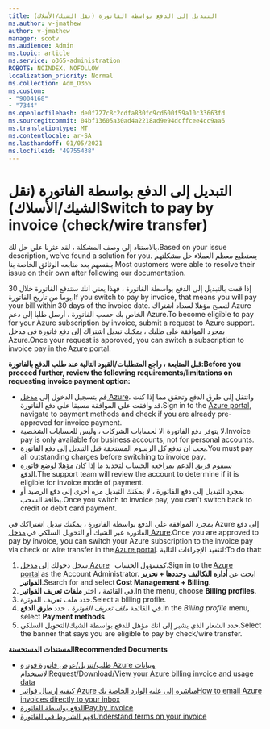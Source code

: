 ```yaml
---
title: التبديل إلى الدفع بواسطة الفاتورة (نقل الشيك/الأسلاك)
ms.author: v-jmathew
author: v-jmathew
manager: scotv
ms.audience: Admin
ms.topic: article
ms.service: o365-administration
ROBOTS: NOINDEX, NOFOLLOW
localization_priority: Normal
ms.collection: Adm_O365
ms.custom:
- "9004168"
- "7344"
ms.openlocfilehash: de0f727c8c2cdfa830fd9cd600f59a10c33663fd
ms.sourcegitcommit: 04bf13605a30ad4a2218ad9e94dcffcee4cc9aa6
ms.translationtype: MT
ms.contentlocale: ar-SA
ms.lasthandoff: 01/05/2021
ms.locfileid: "49755438"
---
```

# <a name="switch-to-pay-by-invoice-checkwire-transfer"></a><span data-ttu-id="63ed9-102">التبديل إلى الدفع بواسطة الفاتورة (نقل الشيك/الأسلاك)</span><span class="sxs-lookup"><span data-stu-id="63ed9-102">Switch to pay by invoice (check/wire transfer)</span></span>

<span data-ttu-id="63ed9-103">بالاستناد إلى وصف المشكلة ، لقد عثرنا علي حل لك.</span><span class="sxs-lookup"><span data-stu-id="63ed9-103">Based on your issue description, we’ve found a solution for you.</span></span> <span data-ttu-id="63ed9-104">يستطيع معظم العملاء حل مشكلتهم بنفسهم بعد متابعه الوثائق الخاصة بنا.</span><span class="sxs-lookup"><span data-stu-id="63ed9-104">Most customers were able to resolve their issue on their own after following our documentation.</span></span>

<span data-ttu-id="63ed9-105">إذا قمت بالتبديل إلى الدفع بواسطة الفاتورة ، فهذا يعني انك ستدفع الفاتورة خلال 30 يوما من تاريخ الفاتورة.</span><span class="sxs-lookup"><span data-stu-id="63ed9-105">If you switch to pay by invoice, that means you will pay your bill within 30 days of the invoice date.</span></span> <span data-ttu-id="63ed9-106">لتصبح مؤهلا لسداد اشتراك Azure الخاص بك حسب الفاتورة ، أرسل طلبا إلى دعم Azure.</span><span class="sxs-lookup"><span data-stu-id="63ed9-106">To become eligible to pay for your Azure subscription by invoice, submit a request to Azure support.</span></span> <span data-ttu-id="63ed9-107">بمجرد الموافقة علي طلبك ، يمكنك تبديل اشتراك إلى دفع فاتورة في مدخل Azure.</span><span class="sxs-lookup"><span data-stu-id="63ed9-107">Once your request is approved, you can switch a subscription to invoice pay in the Azure portal.</span></span>

<span data-ttu-id="63ed9-108">**قبل المتابعة ، راجع المتطلبات/القيود التالية عند طلب الدفع بالفاتورة:**</span><span class="sxs-lookup"><span data-stu-id="63ed9-108">**Before you proceed further, review the following requirements/limitations on requesting invoice payment option:**</span></span>

- <span data-ttu-id="63ed9-109">قم بتسجيل الدخول إلى [مدخل Azure](https://portal.azure.com/)، وانتقل إلى طرق الدفع وتحقق مما إذا كنت قد وافقت علي الموافقة مسبقا علي دفع الفاتورة.</span><span class="sxs-lookup"><span data-stu-id="63ed9-109">Sign in to the [Azure portal](https://portal.azure.com/), navigate to payment methods and check if you are already pre-approved for invoice payment.</span></span>
- <span data-ttu-id="63ed9-110">لا يتوفر دفع الفاتورة الا لحسابات الشركات ، وليس للحسابات الشخصية.</span><span class="sxs-lookup"><span data-stu-id="63ed9-110">Invoice pay is only available for business accounts, not for personal accounts.</span></span>
- <span data-ttu-id="63ed9-111">يجب ان تدفع كل الرسوم المستحقة قبل التبديل إلى دفع الفاتورة.</span><span class="sxs-lookup"><span data-stu-id="63ed9-111">You must pay all outstanding charges before switching to invoice pay.</span></span>
- <span data-ttu-id="63ed9-112">سيقوم فريق الدعم بمراجعه الحساب لتحديد ما إذا كان مؤهلا لوضع فاتورة الدفع.</span><span class="sxs-lookup"><span data-stu-id="63ed9-112">The support team will review the account to determine if it is eligible for invoice mode of payment.</span></span>
- <span data-ttu-id="63ed9-113">بمجرد التبديل إلى دفع الفاتورة ، لا يمكنك التبديل مره أخرى إلى دفع الرصيد أو بطاقة السحب.</span><span class="sxs-lookup"><span data-stu-id="63ed9-113">Once you switch to invoice pay, you can't switch back to credit or debit card payment.</span></span>

<span data-ttu-id="63ed9-114">بمجرد الموافقة علي الدفع بواسطة الفاتورة ، يمكنك تبديل اشتراكك في Azure إلى دفع الفاتورة عبر الشيك أو التحويل السلكي في [مدخل Azure](https://portal.azure.com/).</span><span class="sxs-lookup"><span data-stu-id="63ed9-114">Once you are approved to pay by invoice, you can switch your Azure subscription to the invoice pay via check or wire transfer in the [Azure portal](https://portal.azure.com/).</span></span>
<span data-ttu-id="63ed9-115">لتنفيذ الإجراءات التالية:</span><span class="sxs-lookup"><span data-stu-id="63ed9-115">To do that:</span></span>

1. <span data-ttu-id="63ed9-116">سجل دخولك إلى [مدخل Azure](https://portal.azure.com/)   كمسؤول الحساب.</span><span class="sxs-lookup"><span data-stu-id="63ed9-116">Sign in to the [Azure portal](https://portal.azure.com/) as the Account Administrator.</span></span> <span data-ttu-id="63ed9-117">ابحث عن **أداره التكاليف وحددها + تحرير الفواتير**.</span><span class="sxs-lookup"><span data-stu-id="63ed9-117">Search for and select **Cost Management + Billing**.</span></span>
2. <span data-ttu-id="63ed9-118">في القائمة ، اختر **ملفات تعريف الفواتير**.</span><span class="sxs-lookup"><span data-stu-id="63ed9-118">In the menu, choose **Billing profiles**.</span></span>
3. <span data-ttu-id="63ed9-119">حدد ملف تعريف الفوترة.</span><span class="sxs-lookup"><span data-stu-id="63ed9-119">Select a billing profile.</span></span>
4. <span data-ttu-id="63ed9-120">في القائمة *ملف تعريف الفوترة* ، حدد **طرق الدفع**.</span><span class="sxs-lookup"><span data-stu-id="63ed9-120">In the *Billing profile* menu, select **Payment methods**.</span></span>
5. <span data-ttu-id="63ed9-121">حدد الشعار الذي يشير إلى انك مؤهل للدفع بواسطة الشيك/التحويل السلكي.</span><span class="sxs-lookup"><span data-stu-id="63ed9-121">Select the banner that says you are eligible to pay by check/wire transfer.</span></span>

<span data-ttu-id="63ed9-122">**المستندات المستحسنة**</span><span class="sxs-lookup"><span data-stu-id="63ed9-122">**Recommended Documents**</span></span>

- [<span data-ttu-id="63ed9-123">طلب/تنزيل/عرض فاتورة فوتره Azure وبيانات الاستخدام</span><span class="sxs-lookup"><span data-stu-id="63ed9-123">Request/Download/View your Azure billing invoice and usage data</span></span>](https://docs.microsoft.com/azure/billing/billing-download-azure-invoice-daily-usage-date)
- [<span data-ttu-id="63ed9-124">كيفيه إرسال فواتير Azure مباشره إلى علبه الوارد الخاصة بك</span><span class="sxs-lookup"><span data-stu-id="63ed9-124">How to email Azure invoices directly to your inbox</span></span>](https://docs.microsoft.com/azure/billing/billing-download-azure-invoice-daily-usage-date)
- [<span data-ttu-id="63ed9-125">الدفع بواسطة الفاتورة</span><span class="sxs-lookup"><span data-stu-id="63ed9-125">Pay by invoice</span></span>](https://docs.microsoft.com/azure/billing/billing-how-to-pay-by-invoice)
- [<span data-ttu-id="63ed9-126">فهم الشروط في الفاتورة</span><span class="sxs-lookup"><span data-stu-id="63ed9-126">Understand terms on your invoice</span></span>](https://docs.microsoft.com/azure/billing/billing-understand-your-invoice)
